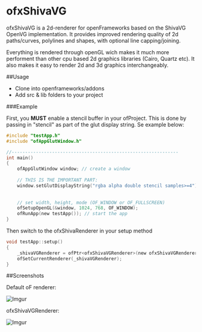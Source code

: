 # ofxShivaVG

ofxShivaVG is a 2d-renderer for openFrameworks based on the ShivaVG OpenVG implementation. It provides improved rendering quality of 2d paths/curves, polylines and shapes, with optional line capping/joining.

Everything is rendered through openGL wich makes it much more performent than other cpu based 2d graphics libraries (Cairo, Quartz etc). It also makes it easy to render 2d and 3d graphics interchangeably.

##Usage

* Clone into openframeworks/addons
* Add src & lib folders to your project

###Example


First, you **MUST** enable a stencil buffer in your ofProject. This is done by passing in "stencil" as part of the glut display string. Se example below:


```c
#include "testApp.h"
#include "ofAppGlutWindow.h"

//--------------------------------------------------------------
int main()
{
	ofAppGlutWindow window; // create a window
	
	// THIS IS THE IMPORTANT PART:
    window.setGlutDisplayString("rgba alpha double stencil samples>=4");
    
    
	// set width, height, mode (OF_WINDOW or OF_FULLSCREEN)
	ofSetupOpenGL(&window, 1024, 768, OF_WINDOW);
	ofRunApp(new testApp()); // start the app
}
```

Then switch to the ofxShivaRenderer in your setup method

```c
void testApp::setup()
{
    _shivaVGRenderer = ofPtr<ofxShivaVGRenderer>(new ofxShivaVGRenderer);
    ofSetCurrentRenderer(_shivaVGRenderer);
}
```

##Screenshots

Default oF renderer:

![Imgur](http://i.imgur.com/hMSeaZu.png)

ofxShivaVGRenderer:

![Imgur](http://i.imgur.com/hsh4HzM.png)



